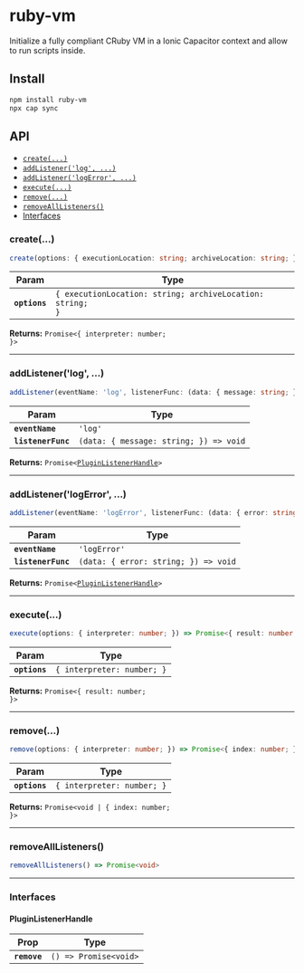 # ruby-vm

Initialize a fully compliant CRuby VM in a Ionic Capacitor context and allow to run scripts inside.

## Install

```bash
npm install ruby-vm
npx cap sync
```

## API

<docgen-index>

* [`create(...)`](#create)
* [`addListener('log', ...)`](#addlistenerlog-)
* [`addListener('logError', ...)`](#addlistenerlogerror-)
* [`execute(...)`](#execute)
* [`remove(...)`](#remove)
* [`removeAllListeners()`](#removealllisteners)
* [Interfaces](#interfaces)

</docgen-index>

<docgen-api>
<!--Update the source file JSDoc comments and rerun docgen to update the docs below-->

### create(...)

```typescript
create(options: { executionLocation: string; archiveLocation: string; }) => Promise<{ interpreter: number; }>
```

| Param         | Type                                                                 |
| ------------- | -------------------------------------------------------------------- |
| **`options`** | <code>{ executionLocation: string; archiveLocation: string; }</code> |

**Returns:** <code>Promise&lt;{ interpreter: number; }&gt;</code>

--------------------


### addListener('log', ...)

```typescript
addListener(eventName: 'log', listenerFunc: (data: { message: string; }) => void) => Promise<PluginListenerHandle>
```

| Param              | Type                                                 |
| ------------------ | ---------------------------------------------------- |
| **`eventName`**    | <code>'log'</code>                                   |
| **`listenerFunc`** | <code>(data: { message: string; }) =&gt; void</code> |

**Returns:** <code>Promise&lt;<a href="#pluginlistenerhandle">PluginListenerHandle</a>&gt;</code>

--------------------


### addListener('logError', ...)

```typescript
addListener(eventName: 'logError', listenerFunc: (data: { error: string; }) => void) => Promise<PluginListenerHandle>
```

| Param              | Type                                               |
| ------------------ | -------------------------------------------------- |
| **`eventName`**    | <code>'logError'</code>                            |
| **`listenerFunc`** | <code>(data: { error: string; }) =&gt; void</code> |

**Returns:** <code>Promise&lt;<a href="#pluginlistenerhandle">PluginListenerHandle</a>&gt;</code>

--------------------


### execute(...)

```typescript
execute(options: { interpreter: number; }) => Promise<{ result: number; }>
```

| Param         | Type                                  |
| ------------- | ------------------------------------- |
| **`options`** | <code>{ interpreter: number; }</code> |

**Returns:** <code>Promise&lt;{ result: number; }&gt;</code>

--------------------


### remove(...)

```typescript
remove(options: { interpreter: number; }) => Promise<{ index: number; } | void>
```

| Param         | Type                                  |
| ------------- | ------------------------------------- |
| **`options`** | <code>{ interpreter: number; }</code> |

**Returns:** <code>Promise&lt;void | { index: number; }&gt;</code>

--------------------


### removeAllListeners()

```typescript
removeAllListeners() => Promise<void>
```

--------------------


### Interfaces


#### PluginListenerHandle

| Prop         | Type                                      |
| ------------ | ----------------------------------------- |
| **`remove`** | <code>() =&gt; Promise&lt;void&gt;</code> |

</docgen-api>

